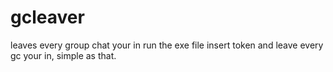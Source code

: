 # gcleaver
leaves every group chat your in
run the exe file insert token and leave every gc your in, simple as that.
